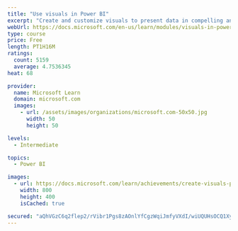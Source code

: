 ```yaml
---
title: "Use visuals in Power BI"
excerpt: "Create and customize visuals to present data in compelling and insightful ways."
webUrl: https://docs.microsoft.com/en-us/learn/modules/visuals-in-power-bi/
type: course
price: Free
length: PT1H16M
ratings:
  count: 5159
  average: 4.7536345
heat: 68

provider:
  name: Microsoft Learn
  domain: microsoft.com
  images:
    - url: /assets/images/organizations/microsoft.com-50x50.jpg
      width: 50
      height: 50

levels:
  - Intermediate

topics:
  - Power BI

images:
  - url: https://docs.microsoft.com/learn/achievements/create-visuals-power-bi-desktop-social.png
    width: 800
    height: 400
    isCached: true

secured: "aQhVGzC6q2flep2/rVibr1Pgs8zAOnlYfCgzWqiJmfyVXdI/wiUQUHsOCQ1Xyk/x8XXFA4k8ywCUS8JY+GRHN05gibe7aaOnIsHEm833j2Z3QHbpBBUNGWVM6xYn8T0wxA4nNiEy8GJ1w5ETMh3ip4OI8dxD+K7t9pdxCtnBEF3qtDmkvk2AyOBYN6g5buoID47NGmh67MuADdG2Z/NEVkoAsxibjXvitfKadoab+7SexNmoByWEIA0WICr+leNataHSsDe1P54XhtwFpEnuwQcIMxPyzFFYpjOVtiXU1KKjHFREKRp9uPudtak6KwQPNz/7az46jkULqks0IcJq2IHJ9nbPDDTQB+CjicCbJ8btiYIHTin3N4HOcVz5Sgt2P0/RSc4nvqSqQqUnc58d6LdactOq3dTOL7oNaZ+pLsg=;7dPyxv+uTPJx9nZzg6hLPQ=="
---
```


